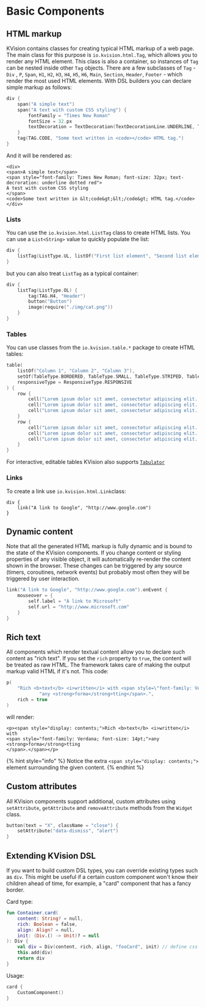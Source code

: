 # Basic Components

## HTML markup

KVision contains classes for creating typical HTML markup of a web page. The main class for this purpose is `io.kvision.html.Tag`, which allows you to render any HTML element. This class is also a container, so instances of `Tag` can be nested inside other `Tag` objects. There are a few subclasses of `Tag` - `Div` , `P`, `Span`, `H1`, `H2`, `H3`, `H4`, `H5`, `H6`, `Main`, `Section`, `Header`, `Footer` - which render the most used HTML elements. With DSL builders you can declare simple markup as follows:

```kotlin
div {
    span("A simple text")
    span("A text with custom CSS styling") {
        fontFamily = "Times New Roman"
        fontSize = 32.px
        textDecoration = TextDecoration(TextDecorationLine.UNDERLINE, TextDecorationStyle.DOTTED, Color.name(Col.RED))
    }
    tag(TAG.CODE, "Some text written in <code></code> HTML tag.")
}
```

And it will be rendered as:

```markup
<div>
<span>A simple text</span>
<span style="font-family: Times New Roman; font-size: 32px; text-decroration: underline dotted red">
A test with custom CSS styling
</span>
<code>Some text written in &lt;code&gt;&lt;/code&gt; HTML tag.</code>
</div>
```

### Lists

You can use the `io.kvision.html.ListTag` class to create HTML lists. You can use a `List<String>` value to quickly populate the list:

```kotlin
div {
    listTag(ListType.UL, listOf("First list element", "Second list element", "Third list element"))
}
```

but you can also treat `ListTag` as a typical container:

```kotlin
div {
    listTag(ListType.OL) {
        tag(TAG.H4, "Header")
        button("Button")
        image(require("./img/cat.png"))
    }
}
```

### Tables

You can use classes from the `io.kvision.table.*` package to create HTML tables:

```kotlin
table(
    listOf("Column 1", "Column 2", "Column 3"),
    setOf(TableType.BORDERED, TableType.SMALL, TableType.STRIPED, TableType.HOVER),
    responsiveType = ResponsiveType.RESPONSIVE
) {
    row {
        cell("Lorem ipsum dolor sit amet, consectetur adipiscing elit. Fusce nec fringilla turpis.")
        cell("Lorem ipsum dolor sit amet, consectetur adipiscing elit. Fusce nec fringilla turpis.")
        cell("Lorem ipsum dolor sit amet, consectetur adipiscing elit. Fusce nec fringilla turpis.")
    }
    row {
        cell("Lorem ipsum dolor sit amet, consectetur adipiscing elit. Fusce nec fringilla turpis.")
        cell("Lorem ipsum dolor sit amet, consectetur adipiscing elit. Fusce nec fringilla turpis.")
        cell("Lorem ipsum dolor sit amet, consectetur adipiscing elit. Fusce nec fringilla turpis.")
    }
}
```

For interactive, editable tables KVision also supports [`Tabulator`](https://kvision.gitbook.io/kvision-guide/3.-optional-ui-functionality-via-modules/tabulator-tables)

### Links

To create a link use `io.kvision.html.Link`class:

```text
div {
    link("A link to Google", "http://www.google.com")
}
```

## Dynamic content

Note that all the generated HTML markup is fully dynamic and is bound to the state of the KVision components. If you change content or styling properties of any visible object, it will automatically re-render the content shown in the browser. These changes can be triggered by any source \(timers, coroutines, network events\) but probably most often they will be triggered by user interaction.

```kotlin
link("A link to Google", "http://www.google.com").onEvent {
    mouseover = {
        self.label = "A link to Microsoft"
        self.url = "http://www.microsoft.com"
    }
}
```

## Rich text

All components which render textual content allow you to declare such content as "rich text". If you set the `rich` property to `true`, the content will be treated as raw HTML. The framework takes care of making the output markup valid HTML if it's not. This code:

```kotlin
p(
    "Rich <b>text</b> <i>written</i> with <span style=\"font-family: Verdana; font-size: 14pt\">" +
            "any <strong>forma</strong>tting</span>.",
    rich = true
)
```

will render:

```markup
<p><span style="display: contents;">Rich <b>text</b> <i>written</i> with
<span style="font-family: Verdana; font-size: 14pt;">any <strong>forma</strong>tting
</span>.</span></p>
```

{% hint style="info" %}
Notice the extra `<span style="display: contents;">` element surrounding the given content.
{% endhint %}

## Custom attributes

All KVision components support additional, custom attributes using `setAttribute`, `getAttribute` and `removeAttribute` methods from the `Widget` class.

```kotlin
button(text = "X", className = "close") {
    setAttribute("data-dismiss", "alert")
}
```

## Extending KVision DSL

If you want to build custom DSL types, you can override existing types such as `div`. This might be useful if a certain custom component won't know their children ahead of time, for example, a "card" component that has a fancy border.

Card type:

```kotlin
fun Container.card(
    content: String? = null,
    rich: Boolean = false,
    align: Align? = null,
    init: (Div.() -> Unit)? = null
): Div {
    val div = Div(content, rich, align, "fooCard", init) // define css classname or other overrides here
    this.add(div)
    return div
}
```

Usage:

```kotlin
card {
    CustomComponent()
}
```

